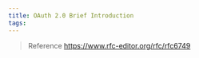 ```yaml
---
title: OAuth 2.0 Brief Introduction
tags:
---
```


<!-- more -->

> Reference
> https://www.rfc-editor.org/rfc/rfc6749
